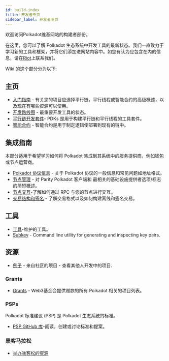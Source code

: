 ```yaml
---
id: build-index
title: 开发者专页
sidebar_label: 开发者专页
---
```


欢迎访问Polkadot维基网站的构建者部份。

在这里，您可以了解 Polkadot 生态系统中开发工具的最新状态。我们一直致力于学习新的工具和框架，并将它们添加进网站内容中。如您有认为应包含在内的信息，请在[Riot](https://riot.im/app/#/room/#polkadot-watercooler:matrix.org)上联系我们。

Wiki 的这个部分分为以下:

## 主页

- [入门指南](build-build-with-polkadot) - 有关您的项目应选择平行链，平行线程或智能合约的高级概述，以及现在有哪些资源可以使用。
- [开发路线图](build-dev-roadmap) - 最重要开发工具的状态。
- [平行链开发套件](build-pdk)- PDKs 是用于构建平行链和平行线程的工具套件。
- [智能合约](build-smart-contracts) - 智能合约是用于制定逻辑使部署到现有的链中。

## 集成指南

本部分适用于希望学习如何将 Polkadot 集成到其系统中的服务提供商，例如钱包或节点运营商。

- [Polkadot 协议信息](build-protocol-info) - 关于 Polkadot 协议的一般信息和常见问题如地址格式。
- [节点管理](build-node-management) - 对 Parity Polkadot 客户端和 最相关的基础设施提供者选项/标志的简短概述。
- [节点交互](build-node-interaction)-了解如何通过 RPC 与您的节点进行交互。
- [交易结构和签名](build-transaction-construction) - 了解交易格式以及如何构建离线和签名交易。

## 工具

- [工具](build-tools-index)-维护的工具。
- [Subkey](https://substrate.dev/docs/en/knowledgebase/integrate/subkey) - Command line utility for generating and inspecting key pairs.

## 资源

- [例子](build-examples-index) - 来自社区的项目 - 查看其他人开发中的项目.

### Grants

- [Grants](grants) - Web3基金会提供赠款的所有 Polkadot 相关的项目列表。

### PSPs

Polkadot 标准建议 (PSP) 是 Polkadot 生态系统的标准。

- [ PSP GitHub 库](https://github.com/w3f/PSPs)-阅读，创建或讨论标准和提案。

### 黑客马拉松

- [举办骇客松的资源](build-hackathon)
